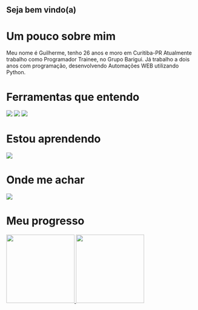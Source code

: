 ## Seja bem vindo(a)

# Um pouco sobre mim
Meu nome é Guilherme, tenho 26 anos e moro em Curitiba-PR
Atualmente trabalho como Programador Trainee, no Grupo Barigui. Já trabalho a dois anos com programação, desenvolvendo Automações WEB utilizando Python.

# Ferramentas que entendo

<img src="https://cdn.jsdelivr.net/gh/devicons/devicon@latest/icons/python/python-original-wordmark.svg" /> <img src="https://cdn.jsdelivr.net/gh/devicons/devicon@latest/icons/mysql/mysql-original-wordmark.svg" /> <img src="https://cdn.jsdelivr.net/gh/devicons/devicon@latest/icons/microsoftsqlserver/microsoftsqlserver-original-wordmark.svg" />

# Estou aprendendo

<img src="https://cdn.jsdelivr.net/gh/devicons/devicon@latest/icons/csharp/csharp-original.svg" />

# Onde me achar

<div>
  <a href="https://www.linkedin.com/in/guilherme-dal-evedove-224a16182/" target="_blank"><img loading="lazy" src="https://img.shields.io/badge/-LinkedIn-%230077B5?style=for-the-badge&logo=linkedin&logoColor=white" target="_blank"></a>
</div>

# Meu progresso

<div>
  <a href="https://github.com/GDEDevOne">
  <img loading="lazy" height="180em" src="https://github-readme-stats.vercel.app/api/top-langs/?username=seu-usuário-aqui&layout=compact&langs_count=7&theme=dracula"/>
  <img loading="lazy" height="180em" src="https://github-readme-stats.vercel.app/api?username=seu-usuário-aqui&show_icons=true&theme=dracula&include_all_commits=true&count_private=true"/>
</div>

